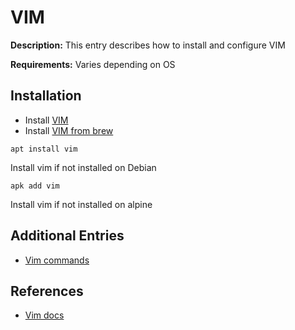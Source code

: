 # VIM

**Description:** This entry describes how to install and configure VIM

**Requirements:** Varies depending on OS

## Installation

* Install [VIM](https://www.vim.org/download.php)
* Install [VIM from brew](https://formulae.brew.sh/formula/vim)

```
apt install vim
```

Install vim if not installed on Debian

```
apk add vim
```

Install vim if not installed on alpine

## Additional Entries

* [Vim commands](https://github.com/sneakerhax/Arsenal/blob/main/Tools/Vim/Entries/Vim_commands.md)
  
## References
* [Vim docs](https://www.vim.org/docs.php)
